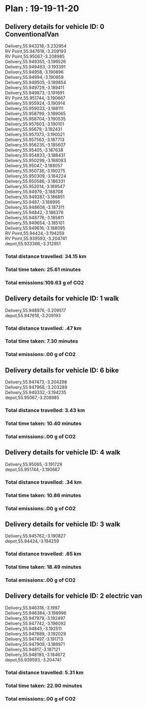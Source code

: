 # Plan : 19-19-11-20
## Delivery details for vehicle ID: 0 ConventionalVan 
Delivery,55.943218,-3.232954<br>RV Point,55.947618,-3.209193<br>RV Point,55.95067,-3.208985<br>Delivery,55.949355,-3.196526<br>Delivery,55.949493,-3.193391<br>Delivery,55.94958,-3.190896<br>Delivery,55.94994,-3.190859<br>Delivery,55.949505,-3.189854<br>Delivery,55.949729,-3.189411<br>Delivery,55.949873,-3.191691<br>RV Point,55.951744,-3.190667<br>Delivery,55.955924,-3.190914<br>Delivery,55.959033,-3.188111<br>Delivery,55.958799,-3.189065<br>Delivery,55.958704,-3.190535<br>Delivery,55.957603,-3.190101<br>Delivery,55.95679,-3.192431<br>Delivery,55.957073,-3.190021<br>Delivery,55.957563,-3.187713<br>Delivery,55.956235,-3.185607<br>Delivery,55.95405,-3.187638<br>Delivery,55.954833,-3.188431<br>Delivery,55.950299,-3.188083<br>Delivery,55.95047,-3.188057<br>Delivery,55.950736,-3.190275<br>Delivery,55.950309,-3.184224<br>Delivery,55.950586,-3.186331<br>Delivery,55.952014,-3.189547<br>Delivery,55.94979,-3.188708<br>Delivery,55.949287,-3.186851<br>Delivery,55.9487,-3.188995<br>Delivery,55.948608,-3.187311<br>Delivery,55.94842,-3.186376<br>Delivery,55.948776,-3.185811<br>Delivery,55.949654,-3.185101<br>Delivery,55.949616,-3.188095<br>RV Point,55.94424,-3.194259<br>RV Point,55.939593,-3.204741<br>depot,55.933366,-3.312951<br>
### Total distance travelled: 34.15 km 
### Total time taken: 25.61 minutes 
### Total emissions:109.63 g of CO2
## Delivery details for vehicle ID: 1 walk 
Delivery,55.948976,-3.209517<br>depot,55.947618,-3.209193<br>
### Total distance travelled: .47 km 
### Total time taken: 7.30 minutes 
### Total emissions:.00 g of CO2
## Delivery details for vehicle ID: 6 bike 
Delivery,55.947473,-3.204298<br>Delivery,55.947968,-3.203289<br>Delivery,55.949332,-3.194235<br>depot,55.95067,-3.208985<br>
### Total distance travelled: 3.43 km 
### Total time taken: 10.40 minutes 
### Total emissions:.00 g of CO2
## Delivery details for vehicle ID: 4 walk 
Delivery,55.95065,-3.191729<br>depot,55.951744,-3.190667<br>
### Total distance travelled: .34 km 
### Total time taken: 10.86 minutes 
### Total emissions:.00 g of CO2
## Delivery details for vehicle ID: 3 walk 
Delivery,55.945762,-3.190827<br>depot,55.94424,-3.194259<br>
### Total distance travelled: .65 km 
### Total time taken: 18.49 minutes 
### Total emissions:.00 g of CO2
## Delivery details for vehicle ID: 2 electric van 
Delivery,55.946318,-3.1997<br>Delivery,55.946384,-3.198996<br>Delivery,55.947979,-3.192497<br>Delivery,55.947742,-3.196092<br>Delivery,55.94845,-3.192511<br>Delivery,55.947889,-3.192029<br>Delivery,55.947497,-3.191713<br>Delivery,55.947909,-3.188971<br>Delivery,55.94817,-3.187121<br>Delivery,55.948193,-3.184672<br>depot,55.939593,-3.204741<br>
### Total distance travelled: 5.31 km 
### Total time taken: 22.90 minutes 
### Total emissions:.00 g of CO2
